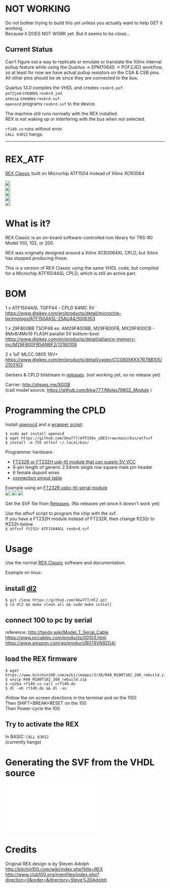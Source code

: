 # NOT WORKING

Do not bother trying to build this yet unless you actually want to help GET it working.  
Because it DOES NOT WORK yet. But it seems to be close...

## Current Status

Can't figure out a way to replicate or emulate or translate the Xilinx internal pullup feature while using the Quartus -> EPM7064S -> POF2JED workflow, so at least for now we have actual pullup resistors on the CSA & CSB pins. All other pins should be ok since they are connected to the bus.

Quartus 13.0 compiles the VHDL and creates `rexbrd.pof`.  
`pof2jed` creates `rexbrd.jed`.  
`atmisp` creates `rexbrd.svf`.  
`openocd` programs `rexbrd.svf` to the device.  

The machine still runs normally with the REX installed.  
REX is not waking up or interfering with the bus when not selected.

`rf149.co` runs without error.  
`CALL 63012` hangs.

----
# REX_ATF

[REX Classic](http://tandy.wiki/REX) built on Microchip ATF1504 instead of Xilinx XCR3064

![](PCB/out/REX_ATF.1.jpg)  
![](PCB/out/REX_ATF.2.jpg)  
![](PCB/out/REX_ATF.top.jpg)  
![](PCB/out/REX_ATF.bottom.jpg)  
![](PCB/out/REX_ATF.svg)  

# What is it?

REX Classic is an on-board software-controlled rom library for TRS-80 Model 100, 102, or 200.

REX was originally designed around a Xilinx XCR3064XL CPLD, but Xilinx has stopped producing those.

This is a version of REX Classic using the same VHDL code, but compiled for a Microchip ATF1504ASL CPLD, which is still an active part.

# BOM

1 x ATF1504ASL TQFP44 - CPLD 64MC 5V  
https://www.digikey.com/en/products/detail/microchip-technology/ATF1504ASL-25AU44/1008353

1 x 29F800BB TSOP48 ex: AM29F800BB, M29F800FB, MX29F800CB - 8Mx8/4Mx16 FLASH parallel 5V bottom-boot  
https://www.digikey.com/en/products/detail/alliance-memory-inc/M29F800FB5AN6F2/12180108

2 x 1uF MLCC 0805 16V+  
https://www.digikey.com/en/products/detail/yageo/CC0805KKX7R7BB105/2103103

Gerbers & CPLD bitstream in [releases](../../releases/latest). (not working yet, so no release yet)

Carrier: http://shpws.me/SGGB  
(cad model source: https://github.com/bkw777/Molex78802_Module )

# Programming the CPLD
Install [openocd](https://openocd.org/) and a [wrapper script](https://github.com/bkw777/ATF150x_uDEV/blob/main/bin/atfsvf):  
```
$ sudo apt install openocd
$ wget https://github.com/bkw777/ATF150x_uDEV/raw/main/bin/atfsvf
$ install -m 755 atfsvf ~/.local/bin/
```

Programmer hardware:  
 * [FT232R or FT232H usb-ttl module that can supply 5V VCC](https://github.com/bkw777/ATF150x_uDEV/blob/main/programming.md#hardware)
 * 6-pin length of generic 2.54mm single row square male pin header
 * 6 female dupont wires
 * [connection pinout table](https://github.com/bkw777/ATF150x_uDEV/blob/main/programming.md#hardware)

Example using an [FT232R usbc-ttl-serial module](https://amazon.com/dp/B0CQVB6JFV)  
![](HDL/prg1.jpg)
![](HDL/prg2.jpg)
![](HDL/prg3.jpg)

Get the SVF file from [Releases](../../releases/latest). (No releases yet since it doesn't work yet)

Use the atfsvf script to program the chip with the svf.  
If you have a FT232H module instead of FT232R, then change ft232r to ft232h below.  
`$ atfsvf ft232r ATF1504ASL rexbrd.svf`


# Usage
Use the normal [REX Classic](http://bitchin100.com/wiki/index.php?title=REXclassic) software and documentation.

Example on linux:

## install [dl2](https://github.com/bkw777/dl2)
```
$ git clone https://github.com/bkw777/dl2.git
$ cd dl2 && make clean all && sudo make install
```

## connect 100 to pc by serial
reference: http://tandy.wiki/Model_T_Serial_Cable  
https://www.pccables.com/products/00103.html  
https://www.amazon.com/gp/product/B074VN9ZG4/  

## load the REX firmware
```
$ wget https://www.bitchin100.com/wiki/images/3/38/R49_M100T102_260_rebuild.zip
$ unzip R49_M100T102_260_rebuild.zip
$ co2ba rf149.co call >rf149.do
$ dl -vb rf149.do && dl -vu
```
(follow the on-screen directions in the terminal and on the 100)  
Then SHIFT+BREAK+RESET on the 100  
Then Power-cycle the 100  

## Try to activate the REX
In BASIC: `CALL 63012`  
(currently hangs)

# Generating the SVF from the VHDL source
![HDL/Compile_HDL.md](HDL/Compile_HDL.md)


# Credits
Original REX design is by Steven Adolph  
http://bitchin100.com/wiki/index.php?title=REX  
http://www.club100.org/memfiles/index.php?direction=0&order=&directory=Steve%20Adolph

